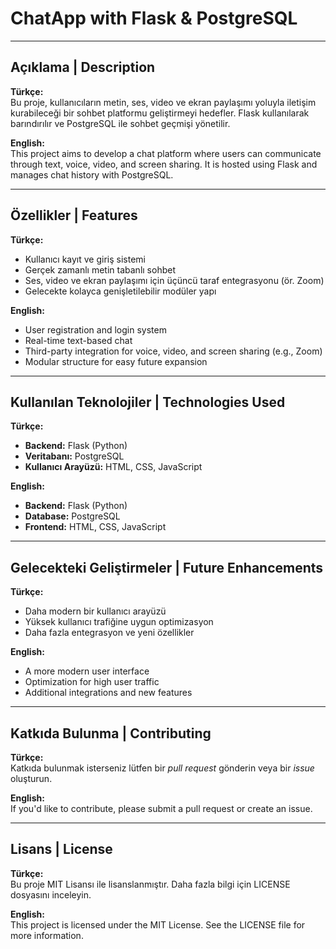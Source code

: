 # ChatApp with Flask & PostgreSQL

---

## Açıklama | Description  

**Türkçe:**  
Bu proje, kullanıcıların metin, ses, video ve ekran paylaşımı yoluyla iletişim kurabileceği bir sohbet platformu geliştirmeyi hedefler. Flask kullanılarak barındırılır ve PostgreSQL ile sohbet geçmişi yönetilir.  

**English:**  
This project aims to develop a chat platform where users can communicate through text, voice, video, and screen sharing. It is hosted using Flask and manages chat history with PostgreSQL.  

---

## Özellikler | Features  

**Türkçe:**  
- Kullanıcı kayıt ve giriş sistemi  
- Gerçek zamanlı metin tabanlı sohbet  
- Ses, video ve ekran paylaşımı için üçüncü taraf entegrasyonu (ör. Zoom)  
- Gelecekte kolayca genişletilebilir modüler yapı  

**English:**  
- User registration and login system  
- Real-time text-based chat  
- Third-party integration for voice, video, and screen sharing (e.g., Zoom)  
- Modular structure for easy future expansion  

---

## Kullanılan Teknolojiler | Technologies Used  

**Türkçe:**  
- **Backend:** Flask (Python)  
- **Veritabanı:** PostgreSQL  
- **Kullanıcı Arayüzü:** HTML, CSS, JavaScript  

**English:**  
- **Backend:** Flask (Python)  
- **Database:** PostgreSQL  
- **Frontend:** HTML, CSS, JavaScript  

---

## Gelecekteki Geliştirmeler | Future Enhancements  

**Türkçe:**  
- Daha modern bir kullanıcı arayüzü  
- Yüksek kullanıcı trafiğine uygun optimizasyon  
- Daha fazla entegrasyon ve yeni özellikler  

**English:**  
- A more modern user interface  
- Optimization for high user traffic  
- Additional integrations and new features  

---

## Katkıda Bulunma | Contributing  

**Türkçe:**  
Katkıda bulunmak isterseniz lütfen bir *pull request* gönderin veya bir *issue* oluşturun.  

**English:**  
If you'd like to contribute, please submit a pull request or create an issue.  

---

## Lisans | License  

**Türkçe:**  
Bu proje MIT Lisansı ile lisanslanmıştır. Daha fazla bilgi için LICENSE dosyasını inceleyin.  

**English:**  
This project is licensed under the MIT License. See the LICENSE file for more information.  

